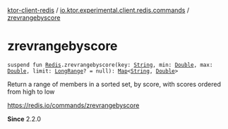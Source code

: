 [ktor-client-redis](../index.md) / [io.ktor.experimental.client.redis.commands](index.md) / [zrevrangebyscore](./zrevrangebyscore.md)

# zrevrangebyscore

`suspend fun `[`Redis`](../io.ktor.experimental.client.redis/-redis/index.md)`.zrevrangebyscore(key: `[`String`](https://kotlinlang.org/api/latest/jvm/stdlib/kotlin/-string/index.html)`, min: `[`Double`](https://kotlinlang.org/api/latest/jvm/stdlib/kotlin/-double/index.html)`, max: `[`Double`](https://kotlinlang.org/api/latest/jvm/stdlib/kotlin/-double/index.html)`, limit: `[`LongRange`](https://kotlinlang.org/api/latest/jvm/stdlib/kotlin.ranges/-long-range/index.html)`? = null): `[`Map`](https://kotlinlang.org/api/latest/jvm/stdlib/kotlin.collections/-map/index.html)`<`[`String`](https://kotlinlang.org/api/latest/jvm/stdlib/kotlin/-string/index.html)`, `[`Double`](https://kotlinlang.org/api/latest/jvm/stdlib/kotlin/-double/index.html)`>`

Return a range of members in a sorted set, by score, with scores ordered from high to low

https://redis.io/commands/zrevrangebyscore

**Since**
2.2.0

